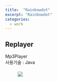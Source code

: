 ```yaml
---
title:  "Rainbowdot"
excerpt: "Rainbowdot"
categories:
  - work
---
```


## Replayer
Mp3Player  
사용기술 : Java
#### 
<figure>
	<img src="/assets/images/works/replayer.gif">
</figure>
